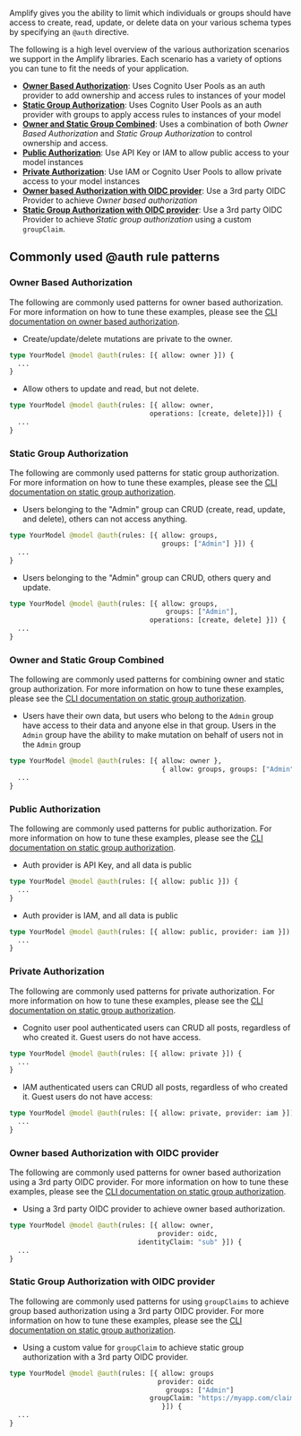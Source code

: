 Amplify gives you the ability to limit which individuals or groups should have access to create, read, update, or delete data on your various schema types by specifying an `@auth` directive.

The following is a high level overview of the various authorization scenarios we support in the Amplify libraries.  Each scenario has a variety of options you can tune to fit the needs of your application.

* [**Owner Based Authorization**](#owner-based-authorization): Uses Cognito User Pools as an auth provider to add ownership and access rules to instances of your model
* [**Static Group Authorization**](#static-group-authorization): Uses Cognito User Pools as an auth provider with groups to apply access rules to instances of your model
* [**Owner and Static Group Combined**](#owner-and-static-group-combined): Uses a combination of both *Owner Based Authorization* and *Static Group Authorization* to control ownership and access.
* [**Public Authorization**](#public-authorization): Use API Key or IAM to allow public access to your model instances
* [**Private Authorization**](#private-authorization): Use IAM or Cognito User Pools to allow private access to your model instances
* [**Owner based Authorization with OIDC provider**](#owner-based-authorization-with-oidc-provider): Use a 3rd party OIDC Provider to achieve *Owner based authorization*
* [**Static Group Authorization with OIDC provider**](#static-group-authorization-with-oidc-provider): Use a 3rd party OIDC Provider to achieve *Static group authorization* using a custom `groupClaim`.

## Commonly used @auth rule patterns

### Owner Based Authorization

The following are commonly used patterns for owner based authorization.  For more information on how to tune these examples, please see the [CLI documentation on owner based authorization](~/cli/graphql-transformer/auth.md#owner-authorization).

* Create/update/delete mutations are private to the owner.
```graphql
type YourModel @model @auth(rules: [{ allow: owner }]) {
  ...
}
```

* Allow others to update and read, but not delete.
```graphql
type YourModel @model @auth(rules: [{ allow: owner,
                                   operations: [create, delete]}]) {
  ...
}
```

### Static Group Authorization
The following are commonly used patterns for static group authorization.  For more information on how to tune these examples, please see the [CLI documentation on static group authorization](~/cli/graphql-transformer/auth.md#static-group-authorization).

* Users belonging to the "Admin" group can CRUD (create, read, update, and delete), others can not access anything.
```graphql
type YourModel @model @auth(rules: [{ allow: groups,
                                      groups: ["Admin"] }]) {
  ...
}
```

* Users belonging to the "Admin" group can CRUD, others query and update.
```graphql
type YourModel @model @auth(rules: [{ allow: groups,
                                       groups: ["Admin"],
                                   operations: [create, delete] }]) {
  ...
}
```

### Owner and Static Group Combined
The following are commonly used patterns for combining owner and static group authorization.  For more information on how to tune these examples, please see the [CLI documentation on static group authorization](~/cli/graphql-transformer/auth.md#static-group-authorization).

* Users have their own data, but users who belong to the `Admin` group have access to their data and anyone else in that group.  Users in the `Admin` group have the ability to make mutation on behalf of users not in the `Admin` group
```graphql
type YourModel @model @auth(rules: [{ allow: owner },
                                      { allow: groups, groups: ["Admin"]}]) {
  ...
}
```

### Public Authorization
The following are commonly used patterns for public authorization.  For more information on how to tune these examples, please see the [CLI documentation on static group authorization](~/cli/graphql-transformer/auth.md#static-group-authorization#public-authorization).

* Auth provider is API Key, and all data is public
```graphql
type YourModel @model @auth(rules: [{ allow: public }]) {
  ...
}
```

* Auth provider is IAM, and all data is public
```graphql
type YourModel @model @auth(rules: [{ allow: public, provider: iam }]) {
  ...
}
```

### Private Authorization
The following are commonly used patterns for private authorization.  For more information on how to tune these examples, please see the [CLI documentation on static group authorization](~/cli/graphql-transformer/auth.md#static-group-authorization#private-authorization).

* Cognito user pool authenticated users can CRUD all posts, regardless of who created it.  Guest users do not have access.
```graphql
type YourModel @model @auth(rules: [{ allow: private }]) {
  ...
}
```
* IAM authenticated users can CRUD all posts, regardless of who created it.  Guest users do not have access:
```graphql
type YourModel @model @auth(rules: [{ allow: private, provider: iam }]) {
  ...
}
```

### Owner based Authorization with OIDC provider
The following are commonly used patterns for owner based authorization using a 3rd party OIDC provider.  For more information on how to tune these examples, please see the [CLI documentation on static group authorization](~/cli/graphql-transformer/auth.md#authorization-using-an-oidc-provider).

* Using a 3rd party OIDC provider to achieve owner based authorization.
```graphql
type YourModel @model @auth(rules: [{ allow: owner,
                                     provider: oidc,
                                identityClaim: "sub" }]) {
  ...
}
```

### Static Group Authorization with OIDC provider
The following are commonly used patterns for using `groupClaims` to achieve group based authorization using a 3rd party OIDC provider.  For more information on how to tune these examples, please see the [CLI documentation on static group authorization](~/cli/graphql-transformer/auth.md#custom-claims).

* Using a custom value for `groupClaim` to achieve static group authorization with a 3rd party OIDC provider.
```graphql
type YourModel @model @auth(rules: [{ allow: groups
                                     provider: oidc
                                       groups: ["Admin"]
                                   groupClaim: "https://myapp.com/claims/groups"
                                      }]) {
  ...
}
```
